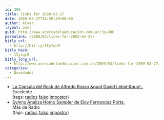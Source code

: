 ```yaml
---
id: 306
title: links for 2009-03-27
date: 2009-03-27T16:59:29+00:00
author: Alvar
layout: post
guid: http://www.acercadelaeducacion.com.ar/?p=306
permalink: /2009/03/links-for-2009-03-27/
bitly_url:
  - http://bit.ly/1Iy1qLM
bitly_hash:
  - 1Iy1qLM
bitly_long_url:
  - http://www.acercadelaeducacion.com.ar/2009/03/links-for-2009-03-27/
categories:
  - Novedades
---
```

<ul class="delicious"><li>
                <div class="delicious-link"><a href="http://lomejordelosmedios.blogspot.com/2009/03/la-capsula-del-rock-de-alfredo-rosso_26.html">La Cápsula del Rock de Alfredo Rosso &amp;quot;David Lebón&amp;quot;.</a></div>
                <div class="delicious-extended">Excelente</div>
                <div class="delicious-tags">(tags: <a href="http://delicious.com/senderosilencioso/radios">radios</a> <a href="http://delicious.com/senderosilencioso/falso">falso</a> <a href="http://delicious.com/senderosilencioso/impostor">impostor</a>)</div>
            </li><li>
                <div class="delicious-link"><a href="http://lomejordelosmedios.blogspot.com/2009/03/symns-analiza-homo-sampler-de-eloy.html">Symns Analiza Homo Sampler de Eloy Fernandez Porta.</a></div>
                <div class="delicious-extended">Más de Radio</div>
                <div class="delicious-tags">(tags: <a href="http://delicious.com/senderosilencioso/radios">radios</a> <a href="http://delicious.com/senderosilencioso/falso">falso</a> <a href="http://delicious.com/senderosilencioso/impostor">impostor</a>)</div>
            </li></ul>